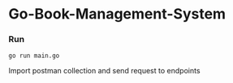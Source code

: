 # Go-Book-Management-System

### Run
```
go run main.go
```
Import postman collection and send request to endpoints